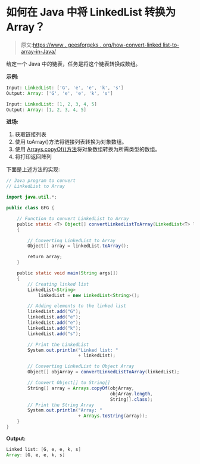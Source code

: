 # 如何在 Java 中将 LinkedList 转换为 Array？

> 原文:[https://www . geesforgeks . org/how-convert-linked list-to-array-in-Java/](https://www.geeksforgeeks.org/how-to-convert-linkedlist-to-array-in-java/)

给定一个 Java 中的链表，任务是将这个链表转换成数组。

**示例:**

```java
Input: LinkedList: ['G', 'e', 'e', 'k', 's'] 
Output: Array: ['G', 'e', 'e', 'k', 's'] 

Input: LinkedList: [1, 2, 3, 4, 5]
Output: Array: [1, 2, 3, 4, 5] 

```

**进场:**

1.  获取链接列表
2.  使用 toArray()方法将链接列表转换为对象数组。
3.  使用 [Arrays.copyOf()方法](https://www.geeksforgeeks.org/arrays-copyof-in-java-with-examples/)将对象数组转换为所需类型的数组。
4.  将打印返回阵列

下面是上述方法的实现:

```java
// Java program to convert
// LinkedList to Array

import java.util.*;

public class GFG {

    // Function to convert LinkedList to Array
    public static <T> Object[] convertLinkedListToArray(LinkedList<T> linkedList)
    {

        // Converting LinkedList to Array
        Object[] array = linkedList.toArray();

        return array;
    }

    public static void main(String args[])
    {
        // Creating linked list
        LinkedList<String>
            linkedList = new LinkedList<String>();

        // Adding elements to the linked list
        linkedList.add("G");
        linkedList.add("e");
        linkedList.add("e");
        linkedList.add("k");
        linkedList.add("s");

        // Print the LinkedList
        System.out.println("Linked list: "
                           + linkedList);

        // Converting LinkedList to Object Array
        Object[] objArray = convertLinkedListToArray(linkedList);

        // Convert Object[] to String[]
        String[] array = Arrays.copyOf(objArray,
                                       objArray.length,
                                       String[].class);
        // Print the String Array
        System.out.println("Array: "
                           + Arrays.toString(array));
    }
}
```

**Output:**

```java
Linked list: [G, e, e, k, s]
Array: [G, e, e, k, s]

```